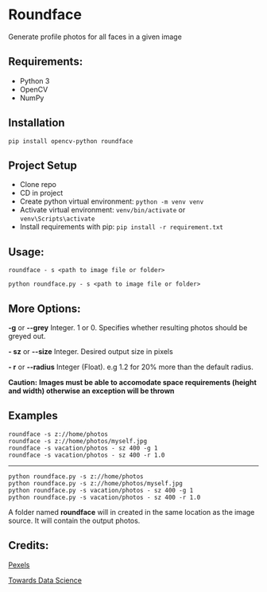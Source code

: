 # Roundface
Generate profile photos for all faces in a given image

## Requirements:
- Python 3
- OpenCV
- NumPy

## Installation
```
pip install opencv-python roundface
```

## Project Setup
- Clone repo
- CD in project
- Create python virtual environment: `python -m venv venv`
- Activate virtual environment: `venv/bin/activate` or `venv\Scripts\activate`
- Install requirements with pip: `pip install -r requirement.txt`

## Usage:
`roundface - s <path to image file or folder>`

`python roundface.py - s <path to image file or folder>`

## More Options:

**-g** or **--grey**  Integer. 1 or 0. Specifies whether resulting photos should be greyed out.

**- sz** or **--size**  Integer. Desired output size in pixels

**- r** or **--radius** Integer (Float). e.g 1.2 for 20% more than the default radius.

**Caution:** **Images must be able to accomodate space requirements (height and width) otherwise an exception will be thrown**


## Examples

```
roundface -s z://home/photos
roundface -s z://home/photos/myself.jpg
roundface -s vacation/photos - sz 400 -g 1
roundface -s vacation/photos - sz 400 -r 1.0
```
---

```
python roundface.py -s z://home/photos
python roundface.py -s z://home/photos/myself.jpg
python roundface.py -s vacation/photos - sz 400 -g 1
python roundface.py -s vacation/photos - sz 400 -r 1.0
```
A folder named **roundface** will in created in the same location as the image source. It will contain the output photos.

## Credits:
[Pexels](https://www.pexels.com/)

[Towards Data Science](https://towardsdatascience.com/extracting-faces-using-opencv-face-detection-neural-network-475c5cd0c260)
